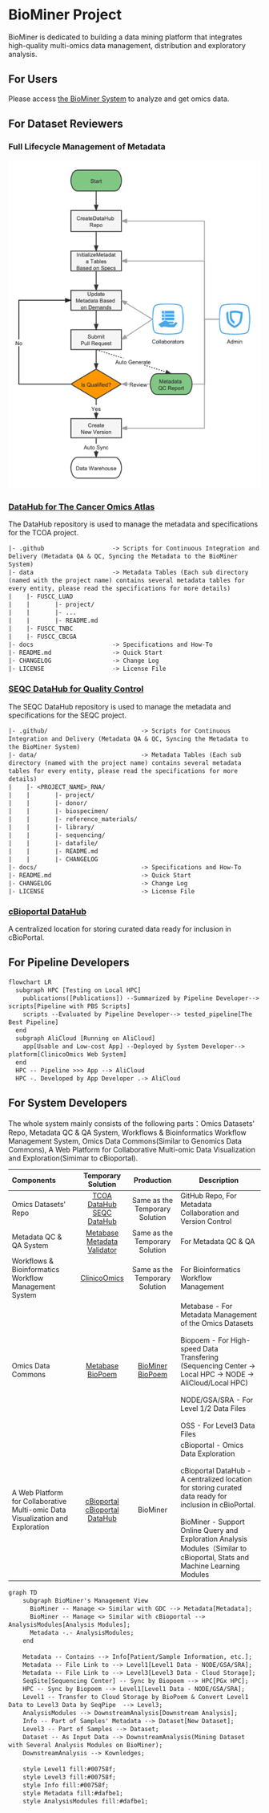 # BioMiner Project
BioMiner is dedicated to building a data mining platform that integrates high-quality multi-omics data management, distribution and exploratory analysis.

## For Users
Please access [the BioMiner System](http://biominer.3steps.cn) to analyze and get omics data.

## For Dataset Reviewers
### Full Lifecycle Management of Metadata

![Lifecycle](./profile/lifecycle.png)

### [DataHub for The Cancer Omics Atlas](https://github.com/biominer-lab/datahub)

The DataHub repository is used to manage the metadata and specifications for the TCOA project.

```
|- .github                   -> Scripts for Continuous Integration and Delivery (Metadata QA & QC, Syncing the Metadata to the BioMiner System)
|- data                      -> Metadata Tables (Each sub directory (named with the project name) contains several metadata tables for every entity, please read the specifications for more details)
|    |- FUSCC_LUAD
|    |       |- project/
|    |       |- ...
|    |       |- README.md
|    |- FUSCC_TNBC
|    |- FUSCC_CBCGA
|- docs                      -> Specifications and How-To
|- README.md                 -> Quick Start
|- CHANGELOG                 -> Change Log
|- LICENSE                   -> License File
```

### [SEQC DataHub for Quality Control](https://github.com/biominer-lab/seqc-datahub)

The SEQC DataHub repository is used to manage the metadata and specifications for the SEQC project.

```
|- .github/                          -> Scripts for Continuous Integration and Delivery (Metadata QA & QC, Syncing the Metadata to the BioMiner System)
|- data/                             -> Metadata Tables (Each sub directory (named with the project name) contains several metadata tables for every entity, please read the specifications for more details)
|    |- <PROJECT_NAME>_RNA/
|    |       |- project/
|    |       |- donor/
|    |       |- biospecimen/
|    |       |- reference_materials/
|    |       |- library/
|    |       |- sequencing/
|    |       |- datafile/
|    |       |- README.md
|    |       |- CHANGELOG
|- docs/                             -> Specifications and How-To
|- README.md                         -> Quick Start
|- CHANGELOG                         -> Change Log
|- LICENSE                           -> License File
```

### [cBioportal DataHub](https://github.com/biominer-lab/cbioportal-datahub)

A centralized location for storing curated data ready for inclusion in cBioPortal.

## For Pipeline Developers

```mermaid
flowchart LR
  subgraph HPC [Testing on Local HPC]
    publications([Publications]) --Summarized by Pipeline Developer--> scripts[Pipeline with PBS Scripts]
    scripts --Evaluated by Pipeline Developer--> tested_pipeline[The Best Pipeline]
  end
  subgraph AliCloud [Running on AliCloud]
    app[Usable and Low-cost App] --Deployed by System Developer--> platform[ClinicoOmics Web System]
  end
  HPC -- Pipeline >>> App --> AliCloud
  HPC -. Developed by App Developer .-> AliCloud
```

## For System Developers

The whole system mainly consists of the following parts：Omics Datasets' Repo, Metadata QC & QA System, Workflows & Bioinformatics Workflow Management System, Omics Data Commons(Similar to Genomics Data Commons), A Web Platform for Collaborative Multi-omic Data Visualization and Exploration(Simimar to cBioportal).

| Components                                                                     |                                                        Temporary Solution                                                        |                                            Production                                             | Description                                                                                                                                                                                                                                                                               |
| :----------------------------------------------------------------------------- | :------------------------------------------------------------------------------------------------------------------------------: | :-----------------------------------------------------------------------------------------------: | ----------------------------------------------------------------------------------------------------------------------------------------------------------------------------------------------------------------------------------------------------------------------------------------- |
| Omics Datasets' Repo                                                           |     [TCOA DataHub](https://github.com/biominer-lab/datahub)<br/>[SEQC DataHub](https://github.com/biominer-lab/seqc-datahub)     |                                  Same as the Temporary Solution                                   | GitHub Repo, For Metadata Collaboration and Version Control                                                                                                                                                                                                                               |
| Metadata QC & QA System                                                        |        [Metabase](https://github.com/yjcyxky/metabase)<br/>[Metadata Validator](https://github.com/yjcyxky/metadata-tool)        |                                  Same as the Temporary Solution                                   | For Metadata QC & QA                                                                                                                                                                                                                                                                      |
| Workflows & Bioinformatics Workflow Management System                          |                                     [ClinicoOmics](https://github.com/yjcyxky/clinico-omics)                                     |                                  Same as the Temporary Solution                                   | For Bioinformatics Workflow Management                                                                                                                                                                                                                                                    |
| Omics Data Commons                                                             |                [Metabase](https://github.com/yjcyxky/metabase)<br/>[BioPoem](https://github.com/yjcyxky/biopoem)                 | [BioMiner](https://github.com/yjcyxky/biominer)<br/>[BioPoem](https://github.com/yjcyxky/biopoem) | Metabase - For Metadata Management of the Omics Datasets<br/><br/>Biopoem - For High-speed Data Transfering (Sequencing Center -> Local HPC -> NODE -> AliCloud/Local HPC)<br/><br/>NODE/GSA/SRA - For Level 1/2 Data Files<br/><br/>OSS - For Level3 Data Files                          |
| A Web Platform for Collaborative Multi-omic Data Visualization and Exploration | [cBioportal](https://github.com/yjcyxky/cbioportal)<br/>[cBioportal DataHub](https://github.com/biominer-lab/cbioportal-datahub) |                                             BioMiner                                              | cBioportal - Omics Data Exploration<br/><br/>cBioportal DataHub - A centralized location for storing curated data ready for inclusion in cBioPortal.<br/><br/>BioMiner - Support Online Query and Exploration Analysis Modules（Similar to cBioportal, Stats and Machine Learning Modules |

```mermaid
graph TD
    subgraph BioMiner's Management View
      BioMiner -- Manage <> Similar with GDC --> Metadata[Metadata];
      BioMiner -- Manage <> Similar with cBioportal --> AnalysisModules[Analysis Modules];
      Metadata -.- AnalysisModules;
    end

    Metadata -- Contains --> Info[Patient/Sample Information, etc.];
    Metadata -- File Link to --> Level1[Level1 Data - NODE/GSA/SRA];
    Metadata -- File Link to --> Level3[Level3 Data - Cloud Storage];
    SeqSite[Sequencing Center] -- Sync by Biopoem --> HPC[PGx HPC];
    HPC -- Sync by Biopoem --> Level1[Level1 Data - NODE/GSA/SRA];
    Level1 -- Transfer to Cloud Storage by BioPoem & Convert Level1 Data to Level3 Data by SeqPipe  --> Level3;
    AnalysisModules --> DownstreamAnalysis[Downstream Analysis];
    Info -- Part of Samples' Metadata --> Dataset[New Dataset];
    Level3 -- Part of Samples --> Dataset;
    Dataset -- As Input Data --> DownstreamAnalysis(Mining Dataset with Several Analysis Modules on BioMiner);
    DownstreamAnalysis --> Kownledges;
    
    style Level1 fill:#00758f;
    style Level3 fill:#00758f;
    style Info fill:#00758f;
    style Metadata fill:#dafbe1;
    style AnalysisModules fill:#dafbe1;
```
